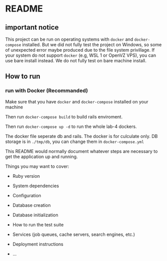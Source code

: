 # README

## important notice
This project can be run on operating systems with ```docker``` and ```docker-compose``` installed. But we did not fully test the project on Windows, so some of unexpected error maybe produced due to the file system privillage. If your system do not support ```docker``` (e.g, WSL 1 or OpenVZ VPS), you can use bare install instead. We do not fully test on bare machine install.

## How to run

### run with Docker (Recommanded)
Make sure that you have ```docker``` and ```docker-compose``` installed on your machine

Then run ```docker-compose build``` to build rails enviroment.

Then run ```docker-compose up -d``` to run the whole lab-4 dockers.

The docker file seperate db and rails. The docker is for culculate only. DB storage is in ```./tmp/db```, you can change them in ```docker-compose.yml```

This README would normally document whatever steps are necessary to get the
application up and running.

Things you may want to cover:

* Ruby version

* System dependencies

* Configuration

* Database creation

* Database initialization

* How to run the test suite

* Services (job queues, cache servers, search engines, etc.)

* Deployment instructions

* ...

